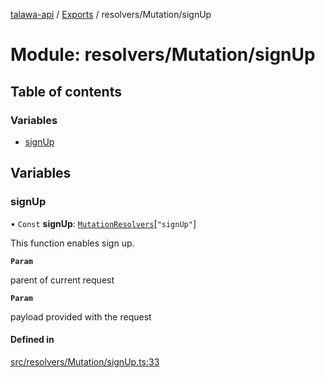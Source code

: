 [talawa-api](../README.md) / [Exports](../modules.md) / resolvers/Mutation/signUp

# Module: resolvers/Mutation/signUp

## Table of contents

### Variables

- [signUp](resolvers_Mutation_signUp.md#signup)

## Variables

### signUp

• `Const` **signUp**: [`MutationResolvers`](types_generatedGraphQLTypes.md#mutationresolvers)[``"signUp"``]

This function enables sign up.

**`Param`**

parent of current request

**`Param`**

payload provided with the request

#### Defined in

[src/resolvers/Mutation/signUp.ts:33](https://github.com/PalisadoesFoundation/talawa-api/blob/636e51c/src/resolvers/Mutation/signUp.ts#L33)
